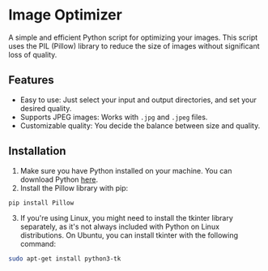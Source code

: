 # Image Optimizer

A simple and efficient Python script for optimizing your images. This script uses the PIL (Pillow) library to reduce the size of images without significant loss of quality.

## Features

- Easy to use: Just select your input and output directories, and set your desired quality.
- Supports JPEG images: Works with `.jpg` and `.jpeg` files.
- Customizable quality: You decide the balance between size and quality.

## Installation

1. Make sure you have Python installed on your machine. You can download Python [here](https://www.python.org/downloads/).
2. Install the Pillow library with pip:

```bash
pip install Pillow
```
3. If you're using Linux, you might need to install the tkinter library separately, as it's not always included with Python on Linux distributions. On Ubuntu, you can install tkinter with the following command:

```bash
sudo apt-get install python3-tk
```

